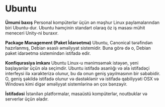 # Ubuntu

**Ümumi baxış**
Personal kompüterlər üçün ən məşhur Linux paylamalarından biri Ubuntu-dur. Ubuntu həmçinin standart olaraq öz iş masası mühit meneceri Unity-ni buraxır.

**Package Management (Paket İdarəetmə)**
Ubuntu, Canonical tərəfindən hazırlanmış, Debian əsaslı əməliyyat sistemidir. Buna görə də o, Debian paket idarəetmə sistemindən istifadə edir.

**Konfiqurasiya imkanı**
Ubuntu Linux-u mənimsəmək istəyən, yeni başlayanlar üçün əla seçimdir. Ubuntu istifadə asanlığı və əla istifadəçi interfeysi ilə xarakterizə olunur, bu da onun geniş yayılmasının bir səbəbidir. O, geniş şəkildə istifadə olunur və dəstəklənir və istifadə qabiliyyəti OSX və Windows kimi digər əməliyyat sistemlərinə ən çox bənzəyir.

**İstifadəsi**
İstənilən platformalar, masaüstü kompüterlər, noutbuklar və serverlər üçün əladır.
